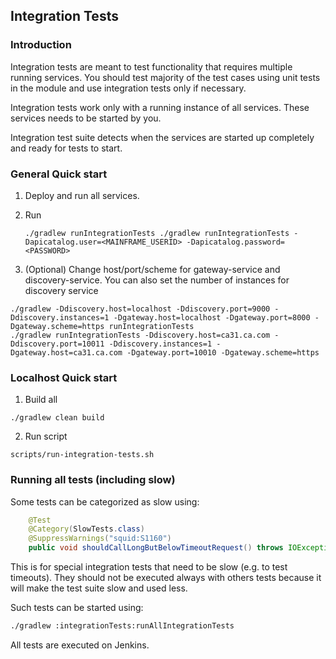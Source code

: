 ## Integration Tests

### Introduction

Integration tests are meant to test functionality that requires multiple running services.
You should test majority of the test cases using unit tests in the module and use integration tests
only if necessary. 

Integration tests work only with a running instance of all services.
These services needs to be started by you.

Integration test suite detects when the services are started up 
completely and ready for tests to start.

### General Quick start

1. Deploy and run all services.

2. Run
    ```shell
    ./gradlew runIntegrationTests ./gradlew runIntegrationTests -Dapicatalog.user=<MAINFRAME_USERID> -Dapicatalog.password=<PASSWORD>
    ``` 

3. (Optional) Change host/port/scheme for gateway-service and discovery-service. You can also set the number of instances for discovery service
```shell
./gradlew -Ddiscovery.host=localhost -Ddiscovery.port=9000 -Ddiscovery.instances=1 -Dgateway.host=localhost -Dgateway.port=8000 -Dgateway.scheme=https runIntegrationTests
./gradlew runIntegrationTests -Ddiscovery.host=ca31.ca.com -Ddiscovery.port=10011 -Ddiscovery.instances=1 -Dgateway.host=ca31.ca.com -Dgateway.port=10010 -Dgateway.scheme=https
```

### Localhost Quick start

1. Build all
```shell
./gradlew clean build
```

2. Run script
```shell
scripts/run-integration-tests.sh
```

### Running all tests (including slow)

Some tests can be categorized as slow using:
```java
    @Test
    @Category(SlowTests.class)
    @SuppressWarnings("squid:S1160")
    public void shouldCallLongButBelowTimeoutRequest() throws IOException {
```

This is for special integration tests that need to be slow (e.g. to test timeouts).
They should not be executed always with others tests because it will make
the test suite slow and used less.

Such tests can be started using:
```bash
./gradlew :integrationTests:runAllIntegrationTests

```

All tests are executed on Jenkins.
